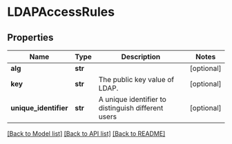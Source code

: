 # LDAPAccessRules

## Properties
Name | Type | Description | Notes
------------ | ------------- | ------------- | -------------
**alg** | **str** |  | [optional] 
**key** | **str** | The public key value of LDAP. | [optional] 
**unique_identifier** | **str** | A unique identifier to distinguish different users | [optional] 

[[Back to Model list]](../README.md#documentation-for-models) [[Back to API list]](../README.md#documentation-for-api-endpoints) [[Back to README]](../README.md)


